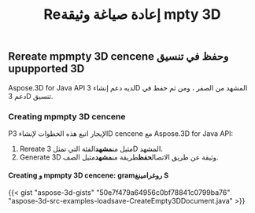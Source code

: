 ﻿---
title: Reإعادة صياغة وثيقة mpty 3D
type: docs
weight: 20
url: /ar/java/create-an-empty-3d-document/
description: Aspose.3D for Java API لديه دعم إنشاء 3D المشهد من الصفر ، ومن ثم حفظ في دعم 3D تنسيق.
---
## **Rereate mpmpty 3D cencene وحفظ في تنسيق upupported 3D**
Aspose.3D for Java API لديه دعم إنشاء 3D المشهد من الصفر ، ومن ثم حفظ في دعم 3D تنسيق.
### **Creating mpmpty 3D cencene**
Pالإيجار اتبع هذه الخطوات لإنشاء 3D cencene مع Aspose.3D for Java API:

1. Rereate مثيل من**مشهد**الفئة التي تمثل 3D المشهد.
1. Generate 3D وثيقة عن طريق الاتصال**حفظ**طريقة من**مشهد**مثيل الصف.
#### **Creating و mpmpty 3D cencene: gramروغرامينغ S**
{{< gist "aspose-3d-gists" "50e7f479a64956c0bf78841c0799ba76" "aspose-3d-src-examples-loadsave-CreateEmpty3DDocument.java" >}}




